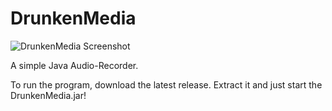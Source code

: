 # DrunkenMedia
![DrunkenMedia Screenshot](http://i.imgur.com/JOMI4EN.png)

A simple Java Audio-Recorder.

To run the program, download the latest release. Extract it and just start the DrunkenMedia.jar!
